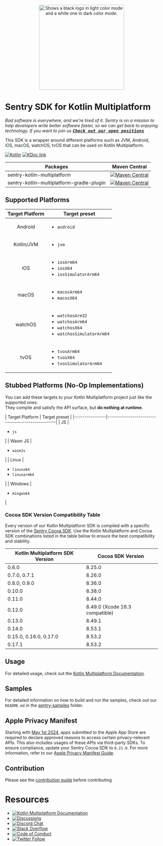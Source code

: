 <p align="center">
    <picture>
      <source media="(prefers-color-scheme: dark)" srcset="https://sentry-brand.storage.googleapis.com/sentry-logo-white.png">
      <source media="(prefers-color-scheme: light)" srcset="https://sentry-brand.storage.googleapis.com/sentry-logo-black.png">
      <img alt="Shows a black logo in light color mode and a white one in dark color mode." width="280">
    </picture>
<br/>
    <h1>Sentry SDK for Kotlin Multiplatform</h1>
</p>

_Bad software is everywhere, and we're tired of it. Sentry is on a mission to help developers write
better software faster, so we can get back to enjoying technology. If you want to join
us [<kbd>**Check out our open positions**</kbd>](https://sentry.io/careers/)_

This SDK is a wrapper around different platforms such as JVM, Android, iOS, macOS, watchOS, tvOS
that can be used on Kotlin Multiplatform.

[![Kotlin](https://img.shields.io/badge/Kotlin-2.1.21-blue.svg?style=flat&logo=kotlin)](https://kotlinlang.org)
[![KDoc link](https://img.shields.io/badge/API_Reference-KDoc-blue)](https://getsentry.github.io/sentry-kotlin-multiplatform/)

| Packages                    | Maven Central                                                                                                                                                                                                
|-----------------------------|--------------------------------------------------------------------------------------------------------------------------------------------------------------------------------------------------------------
| sentry-kotlin-multiplatform | [![Maven Central](https://maven-badges.sml.io/sonatype-central/io.sentry/sentry-kotlin-multiplatform/badge.svg?style=flat)](https://central.sonatype.com/artifact/io.sentry/sentry-kotlin-multiplatform) 
| sentry-kotlin-multiplatform-gradle-plugin | [![Maven Central](https://maven-badges.sml.io/sonatype-central/io.sentry/sentry-kotlin-multiplatform-gradle-plugin/badge.svg?style=flat)](https://central.sonatype.com/artifact/io.sentry/sentry-kotlin-multiplatform-gradle-plugin) 

## Supported Platforms

| Target Platform | Target preset                                                                                                |
|:---------------:|--------------------------------------------------------------------------------------------------------------|
|     Android     | <ul><li>`android`</li></ul>                                                                                  |
|   Kotlin/JVM    | <ul><li>`jvm`</li></ul>                                                                                      
|       iOS       | <ul><li>`iosArm64`</li><li>`iosX64`</li><li>`iosSimulatorArm64`</li></ul>                                    |
|      macOS      | <ul><li>`macosArm64`</li><li>`macosX64`</ul>                                                                 |
|     watchOS     | <ul><li>`watchosArm32`</li><li>`watchosArm64`</li><li>`watchosX64`</li><li>`watchosSimulatorArm64`</li></ul> |
|      tvOS       | <ul><li>`tvosArm64`</li><li>`tvosX64`</li><li>`tvosSimulatorArm64`</li></ul>                                 |

## Stubbed Platforms (No-Op Implementations)

You can add these targets to your Kotlin Multiplatform project just like the supported ones.  
They compile and satisfy the API surface, but **do nothing at runtime**.

| Target Platform | Target preset                                     |
|-:-:-------------|---------------------------------------------------|
| JS              | <ul><li>`js`</li></ul>                            |
| Wasm JS         | <ul><li>`wasmJs`</li></ul>                        |
| Linux           | <ul><li>`linuxx64`</li><li>`linuxarm64`</li></ul> |
| Windows         | <ul><li>`mingwx64`</li></ul>                      |

### Cocoa SDK Version Compatibility Table

Every version of our Kotlin Multiplatform SDK is compiled with a specific version of the [Sentry Cocoa SDK](https://github.com/getsentry/sentry-cocoa/).
Use the Kotlin Multiplatform and Cocoa SDK combinations listed in the table below to ensure the best compatibility and stability.

| Kotlin Multiplatform SDK Version | Cocoa SDK Version |
|----------------------------------| ----------------- |
| 0.6.0                            | 8.25.0            |
| 0.7.0, 0.7.1                     | 8.26.0            |
| 0.8.0, 0.9.0                     | 8.36.0            |
| 0.10.0                           | 8.38.0            |
| 0.11.0                           | 8.44.0            |
| 0.12.0                           | 8.49.0 (Xcode 16.3 compatible) |
| 0.13.0                           | 8.49.1            |
| 0.14.0                           | 8.53.1            |
| 0.15.0, 0.16.0, 0.17.0           | 8.53.2            |
| 0.17.1                     | 8.53.2            |

## Usage

For detailed usage, check out the [Kotlin Multiplatform Documentation](https://docs.sentry.io/platforms/kotlin-multiplatform/).

## Samples

For detailed information on how to build and run the samples, check out our `README.md` in the
[sentry-samples](https://github.com/getsentry/sentry-kotlin-multiplatform/tree/main/sentry-samples)
folder.

## Apple Privacy Manifest

Starting with [May 1st 2024](https://developer.apple.com/news/?id=3d8a9yyh), apps submitted to the Apple App Store are required to declare approved reasons to access certain privacy-relevant APIs. This also includes usages of these APIs via third-party SDKs. To ensure compliance, update your Sentry Cocoa SDK to `8.21.0`.
For more information, refer to our [Apple Privacy Manifest Guide](https://docs.sentry.io/platforms/kotlin-multiplatform/data-management/apple-privacy-manifest/).

## Contribution

Please see
the [contribution guide](https://github.com/getsentry/sentry-kotlin-multiplatform/blob/main/CONTRIBUTING.md)
before contributing

# Resources

* [![Kotlin Multiplatform Documentation](https://img.shields.io/badge/documentation-sentry.io-green.svg?label=documentation)](https://docs.sentry.io/platforms/kotlin-multiplatform/)
* [![Discussions](https://img.shields.io/github/discussions/getsentry/sentry-kotlin-multiplatform.svg)](https://github.com/getsentry/sentry-kotlin-multiplatform/discussions)
* [![Discord Chat](https://img.shields.io/discord/621778831602221064?logo=discord&logoColor=ffffff&color=7389D8)](https://discord.gg/PXa5Apfe7K)
* [![Stack Overflow](https://img.shields.io/badge/stack%20overflow-sentry-green.svg)](http://stackoverflow.com/questions/tagged/sentry)
* [![Code of Conduct](https://img.shields.io/badge/code%20of%20conduct-sentry-green.svg)](https://github.com/getsentry/.github/blob/master/CODE_OF_CONDUCT.md)
* [![Twitter Follow](https://img.shields.io/twitter/follow/getsentry?label=getsentry&style=social)](https://twitter.com/intent/follow?screen_name=getsentry)
